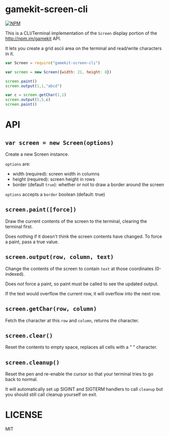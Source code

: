 gamekit-screen-cli
=====

[![NPM](https://nodei.co/npm/gamekit-screen-cli.png)](https://nodei.co/npm/gamekit-screen-cli/)

This is a CLI/Terminal implementation of the `Screen` display portion of the http://npm.im/gamekit API.

It lets you create a grid ascii area on the terminal and read/write characters in it.

```javascript
var Screen = require("gamekit-screen-cli")

var screen = new Screen({width: 21, height: 8})

screen.paint()
screen.output(1,1,"abcd")

var c = screen.getChar(1,1)
screen.output(5,5,c)
screen.paint()
```

API
===

`var screen = new Screen(options)`
---

Create a new Screen instance.

`options` are:
  * width (required): screen width in columns
  * height (required): screen height in rows
  * border (default `true`): whether or not to draw a border around the screen

`options` accepts a `border` boolean (default: true)

`screen.paint([force])`
---

Draw the current contents of the screen to the terminal, clearing the terminal first.

Does nothing if it doesn't think the screen contents have changed. To force a paint, pass a true value.

`screen.output(row, column, text)`
---

Change the contents of the screen to contain `text` at those coordinates (0-indexed).

Does *not* force a paint, so paint must be called to see the updated output.

If the text would overflow the current row, it will overflow into the next row.

`screen.getChar(row, column)`
---

Fetch the character at this `row` and `column`, returns the character.

`screen.clear()`
---

Reset the contents to empty space, replaces all cells with a " " character.

`screen.cleanup()`
---

Reset the pen and re-enable the cursor so that your terminal tries to go back to normal.

It will automatically set up SIGINT and SIGTERM handlers to call `cleanup` but you should still call cleanup yourself on exit.

LICENSE
=======

MIT
